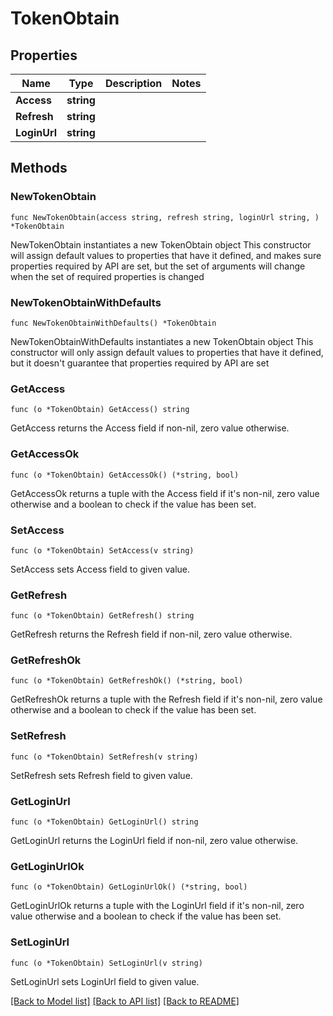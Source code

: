 # TokenObtain

## Properties

Name | Type | Description | Notes
------------ | ------------- | ------------- | -------------
**Access** | **string** |  | 
**Refresh** | **string** |  | 
**LoginUrl** | **string** |  | 

## Methods

### NewTokenObtain

`func NewTokenObtain(access string, refresh string, loginUrl string, ) *TokenObtain`

NewTokenObtain instantiates a new TokenObtain object
This constructor will assign default values to properties that have it defined,
and makes sure properties required by API are set, but the set of arguments
will change when the set of required properties is changed

### NewTokenObtainWithDefaults

`func NewTokenObtainWithDefaults() *TokenObtain`

NewTokenObtainWithDefaults instantiates a new TokenObtain object
This constructor will only assign default values to properties that have it defined,
but it doesn't guarantee that properties required by API are set

### GetAccess

`func (o *TokenObtain) GetAccess() string`

GetAccess returns the Access field if non-nil, zero value otherwise.

### GetAccessOk

`func (o *TokenObtain) GetAccessOk() (*string, bool)`

GetAccessOk returns a tuple with the Access field if it's non-nil, zero value otherwise
and a boolean to check if the value has been set.

### SetAccess

`func (o *TokenObtain) SetAccess(v string)`

SetAccess sets Access field to given value.


### GetRefresh

`func (o *TokenObtain) GetRefresh() string`

GetRefresh returns the Refresh field if non-nil, zero value otherwise.

### GetRefreshOk

`func (o *TokenObtain) GetRefreshOk() (*string, bool)`

GetRefreshOk returns a tuple with the Refresh field if it's non-nil, zero value otherwise
and a boolean to check if the value has been set.

### SetRefresh

`func (o *TokenObtain) SetRefresh(v string)`

SetRefresh sets Refresh field to given value.


### GetLoginUrl

`func (o *TokenObtain) GetLoginUrl() string`

GetLoginUrl returns the LoginUrl field if non-nil, zero value otherwise.

### GetLoginUrlOk

`func (o *TokenObtain) GetLoginUrlOk() (*string, bool)`

GetLoginUrlOk returns a tuple with the LoginUrl field if it's non-nil, zero value otherwise
and a boolean to check if the value has been set.

### SetLoginUrl

`func (o *TokenObtain) SetLoginUrl(v string)`

SetLoginUrl sets LoginUrl field to given value.



[[Back to Model list]](../README.md#documentation-for-models) [[Back to API list]](../README.md#documentation-for-api-endpoints) [[Back to README]](../README.md)


